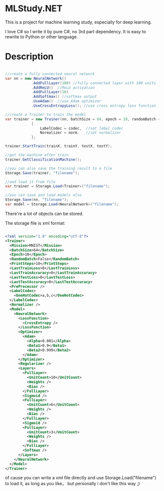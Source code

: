 # MLStudy.NET

This is a project for machine learning study, especially for deep learning.

I love C# so I write it by pure C#, no 3rd part dependency. It is easy to rewrite to Python or other language.

# Description

```C#

//create a fully connected neural network
var nn = new NeuralNetwork()
            .AddFullLayer(100) //fully connected layer with 100 units
            .AddReLU()  //ReLU activation
            .AddFullLayer(10)
            .AddSoftmax() //softmax output
            .UseAdam()  //use Adam optimizer
            .UseCrossEntropyLoss(); //use cross entropy loss function

//create a Trainer to train the model
var trainer = new Trainer(nn, batchSize = 64, epoch = 10, randomBatch = true)
            {
                LabelCodec = codec,  //set label codec
                Normalizer = norm,   //set normalizer
            };

trainer.StartTrain(trainX, trainY, testX, testY);

//get the machine after train
trainer.GetClassificationMachine();

//you can also save the training result to a file
Storage.Save(trainer, "filename");

//and load it from file
var trainer = Storage.Load<Trainer>("filename");

//you can save and load models also
Storage.Save(nn, "filename");
var model = Storage.Load<NeuralNetwork>("filename");

```

There're a lot of objects can be stored.

The storage file is xml format:

```XML

<?xml version="1.0" encoding="utf-8"?>
<Trainer>
  <Mission>MNIST</Mission>
  <BatchSize>64</BatchSize>
  <Epoch>10</Epoch>
  <RandomBatch>False</RandomBatch>
  <PrintSteps>10</PrintSteps>
  <LastTrainLoss>0</LastTrainLoss>
  <LastTrainAccuracy>0</LastTrainAccuracy>
  <LastTestLoss>0</LastTestLoss>
  <LastTestAccuracy>0</LastTestAccuracy>
  <PreProcessor />
  <LabelCodec>
    <OneHotCodec>a,b,c</OneHotCodec>
  </LabelCodec>
  <Normalizer />
  <Model>
    <NeuralNetwork>
      <LossFunction>
        <CrossEntropy />
      </LossFunction>
      <Optimizer>
        <Adam>
          <Alpha>0.001</Alpha>
          <Beta1>0.9</Beta1>
          <Beta2>0.999</Beta2>
        </Adam>
      </Optimizer>
      <Regularizer />
      <Layers>
        <FullLayer>
          <UnitCount>10</UnitCount>
          <Weights />
          <Bias />
        </FullLayer>
        <Sigmoid />
        <FullLayer>
          <UnitCount>6</UnitCount>
          <Weights />
          <Bias />
        </FullLayer>
        <Sigmoid />
        <FullLayer>
          <UnitCount>3</UnitCount>
          <Weights />
          <Bias />
        </FullLayer>
        <Softmax />
      </Layers>
    </NeuralNetwork>
  </Model>
</Trainer>

```

of cause you can write a xml file directly and use Storage.Load<Trainer>("filename") to load it, as long as you like， but personally i don't like this way ;)
